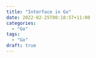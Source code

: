 ```yaml
---
title: "Interface in Go"
date: 2022-02-25T00:18:57+11:00
categories:
  - "Go"
tags:
  - "Go"
draft: true
---
```


```javascript

```
